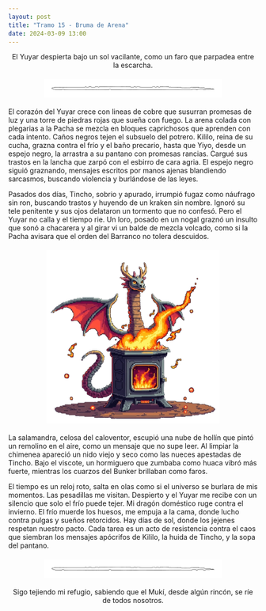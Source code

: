 ```yaml
---
layout: post
title: "Tramo 15 - Bruma de Arena"
date: 2024-03-09 13:00
---
```

<div style="text-align: center;">
  <p>El Yuyar despierta bajo un sol vacilante, como un faro que parpadea entre la escarcha.</p>
</div>

<img src="/assets/images/separador.png" alt="Separador" style="display: block; margin: 20px auto;">

El corazón del Yuyar crece con lineas de cobre que susurran promesas de luz y una torre de piedras rojas que sueña con fuego. La arena colada con plegarias a la Pacha se mezcla en bloques caprichosos que aprenden con cada intento. Caños negros tejen el subsuelo del potrero. Kililo, reina de su cucha, grazna contra el frío y el baño precario, hasta que Yiyo, desde un espejo negro, la arrastra a su pantano con promesas rancias. Cargué sus trastos en la lancha que zarpó con el esbirro de cara agria. El espejo negro siguió graznando, mensajes escritos por manos ajenas blandiendo sarcasmos, buscando violencia y burlándose de las leyes.
<br>

Pasados dos días, Tincho, sobrio y apurado, irrumpió fugaz como náufrago sin ron, buscando trastos y huyendo de un kraken sin nombre. Ignoró su tele penitente y sus ojos delataron un tormento que no confesó. Pero el Yuyar no calla y el tiempo rie. Un loro, posado en un nogal graznó un insulto que sonó a chacarera y al girar vi un balde de mezcla volcado, como si la Pacha avisara que el orden del Barranco no tolera descuidos.

<img src="/assets/images/salamandra.png" alt="Salamandra" style="display: block; margin: 20px auto;">

La salamandra, celosa del caloventor, escupió una nube de hollín que pintó un remolino en el aire, como un mensaje que no supe leer. Al limpiar la chimenea apareció un nido viejo y seco como las nueces apestadas de Tincho. Bajo el viscote, un hormiguero que zumbaba como huaca vibró más fuerte, mientras los cuarzos del Bunker brillaban como faros.
<br>

El tiempo es un reloj roto, salta en olas como si el universo se burlara de mis momentos. Las pesadillas me visitan. Despierto y el Yuyar me recibe con un silencio que solo el frío puede tejer. Mi dragón doméstico ruge contra el invierno. El frío muerde los huesos, me empuja a la cama, donde lucho contra pulgas y sueños retorcidos. Hay días de sol, donde los jejenes respetan nuestro pacto. Cada tarea es un acto de resistencia contra el caos que siembran los mensajes apócrifos de Kililo, la huida de Tincho, y la sopa del pantano.

<img src="/assets/images/separador.png" alt="Separador" style="display: block; margin: 20px auto;">

<div style="text-align: center;">
  <p>Sigo tejiendo mi refugio, sabiendo que el Mukí, desde algún rincón, se ríe de todos nosotros.</p>
</div>
